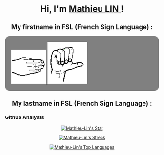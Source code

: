 <h1 align="center">Hi, I'm <a href="https://mathieu-lin.github.io/">Mathieu LIN </a>!</h1>

<h2 align="center"> My firstname in FSL (French Sign Language) : </h2>

<p style="display: flex; background-color: grey; border-radius: 15px; padding: 20px; align: center;">   
    <a href="https://github.com/Mathieu-LIN">
        <img src="./assets/m.png" alt="m">
        <img src="./assets/a.png" alt="a">
    </a> 
</p>

<h2 align="center"> My lastname in FSL (French Sign Language) : </h2>

<p align="center">   
    <a href="https://github.com/Mathieu-LIN">
    </a> 
</p>

### Github Analysts

<p align="center">
    <a href="https://github.com/Mathieu-LIN">
        <img src="https://github-readme-stats.vercel.app/api?username=Mathieu-Lin&theme=tokyonight&show_icons=true&hide_border=true&count_private=true" alt="Mathieu-Lin's Stat">
    </a>
</p>
<p align="center">
    <a href="https://github.com/Mathieu-LIN">
        <img src="https://github-readme-streak-stats.herokuapp.com/?user=Mathieu-Lin&theme=tokyonight&hide_border=true" alt="Mathieu-Lin's Streak">
    </a>
</p>
<p align="center">
    <a href="https://github.com/Mathieu-LIN">
        <img src="https://github-readme-stats.vercel.app/api/top-langs/?username=Mathieu-Lin&theme=tokyonight&show_icons=true&hide_border=true&layout=compact" alt="Mathieu-Lin's Top Languages">
    </a>
</p>
